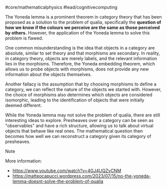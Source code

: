 #core/mathematicalphysics #lead/cognitivecomputing 

The Yoneda lemma is a prominent theorem in category theory that has been proposed as a solution to the problem of qualia, specifically the **question of how we know if the colours we perceive are the same as those perceived by others.** However, the application of the Yoneda lemma to solve this problem is flawed.

One common misunderstanding is the idea that objects in a category are absolute, similar to set theory and that morphisms are secondary. In reality, in category theory, objects are merely labels, and the relevant information lies in the morphisms. Therefore, the Yoneda embedding theorem, which allows us to probe objects with morphisms, does not provide any new information about the objects themselves.

Another fallacy is the assumption that by choosing morphisms to define a category, we can reflect the nature of the objects we started with. However, the choice of morphisms also determines which objects are considered isomorphic, leading to the identification of objects that were initially deemed different.

While the Yoneda lemma may not solve the problem of qualia, there are still interesting ideas to explore. Presheaves over a category can be seen as "observables" and have a rich structure, allowing us to talk about virtual objects that behave like real ones. The mathematical question then becomes how well we can reconstruct a category given its category of presheaves.

> [!note]
> More information:
> - https://www.youtube.com/watch?v=4GJ4UQZvCNM
> - https://matteocapucci.wordpress.com/2023/07/15/no-the-yoneda-lemma-doesnt-solve-the-problem-of-qualia